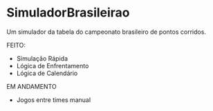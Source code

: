 # SimuladorBrasileirao
Um simulador da tabela do campeonato brasileiro de
pontos corridos.

FEITO:
- Simulação Rápida
- Lógica de Enfrentamento
- Lógica de Calendário

EM ANDAMENTO
- Jogos entre times manual
